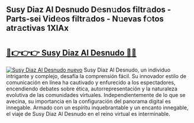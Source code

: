 ## Susy Diaz Al Desnudo D𝚎sn𝚞dos filtr𝚊dos - Parts-sei Vid𝚎os filtr𝚊dos - N𝚞evas f𝚘tos atr𝚊ctivas 1XIAx

# <h2><a href="http://mb4wvg.tromn.icu/?c=Susy+Diaz+Al+Desnudo">🔗👉👉👉 Susy Diaz Al Desnudo 🔗🔗</a></h2>

[![Susy Diaz Al Desnudo nuevo](https://i.imgur.com/pEAQMta.gif)](http://mb4wvg.tromn.icu/?c=Susy+Diaz+Al+Desnudo)
Susy Diaz Al Desnudo, un individuo intrigante y complejo, desafía la comprensión fácil. Su innovador estilo de comunicación en línea ha cautivado y enfurecido a los espectadores, encendiendo debates sobre ética, autorrepresentación y la naturaleza evolutiva de las comunidades virtuales. Independientemente de lo que se avecina, su importancia en la configuración del panorama digital es innegable. Armado con un espíritu inquebrantable y un encanto innegable, el viaje de Susy Diaz Al Desnudo en el reino virtual es interminable.
